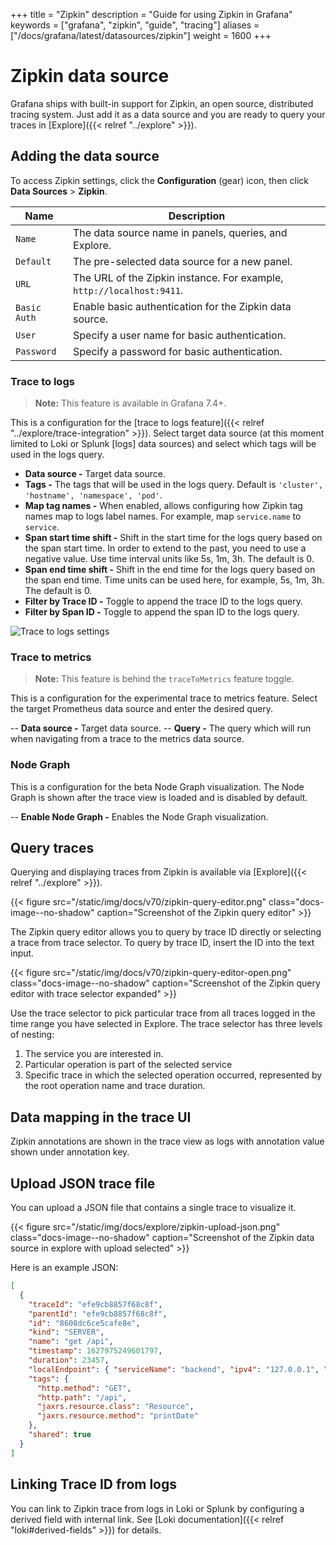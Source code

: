 +++
title = "Zipkin"
description = "Guide for using Zipkin in Grafana"
keywords = ["grafana", "zipkin", "guide", "tracing"]
aliases = ["/docs/grafana/latest/datasources/zipkin"]
weight = 1600
+++

# Zipkin data source

Grafana ships with built-in support for Zipkin, an open source, distributed tracing system.
Just add it as a data source and you are ready to query your traces in [Explore]({{< relref "../explore" >}}).

## Adding the data source

To access Zipkin settings, click the **Configuration** (gear) icon, then click **Data Sources** > **Zipkin**.

| Name         | Description                                                           |
| ------------ | --------------------------------------------------------------------- |
| `Name`       | The data source name in panels, queries, and Explore.                 |
| `Default`    | The pre-selected data source for a new panel.                         |
| `URL`        | The URL of the Zipkin instance. For example, `http://localhost:9411`. |
| `Basic Auth` | Enable basic authentication for the Zipkin data source.               |
| `User`       | Specify a user name for basic authentication.                         |
| `Password`   | Specify a password for basic authentication.                          |

### Trace to logs

> **Note:** This feature is available in Grafana 7.4+.

This is a configuration for the [trace to logs feature]({{< relref "../explore/trace-integration" >}}). Select target data source (at this moment limited to Loki or Splunk \[logs\] data sources) and select which tags will be used in the logs query.

- **Data source -** Target data source.
- **Tags -** The tags that will be used in the logs query. Default is `'cluster', 'hostname', 'namespace', 'pod'`.
- **Map tag names -** When enabled, allows configuring how Zipkin tag names map to logs label names. For example, map `service.name` to `service`.
- **Span start time shift -** Shift in the start time for the logs query based on the span start time. In order to extend to the past, you need to use a negative value. Use time interval units like 5s, 1m, 3h. The default is 0.
- **Span end time shift -** Shift in the end time for the logs query based on the span end time. Time units can be used here, for example, 5s, 1m, 3h. The default is 0.
- **Filter by Trace ID -** Toggle to append the trace ID to the logs query.
- **Filter by Span ID -** Toggle to append the span ID to the logs query.

![Trace to logs settings](/static/img/docs/explore/trace-to-logs-settings-8-2.png 'Screenshot of the trace to logs settings')

### Trace to metrics

> **Note:** This feature is behind the `traceToMetrics` feature toggle.

This is a configuration for the experimental trace to metrics feature. Select the target Prometheus data source and enter the desired query.

-- **Data source -** Target data source.
-- **Query -** The query which will run when navigating from a trace to the metrics data source.

### Node Graph

This is a configuration for the beta Node Graph visualization. The Node Graph is shown after the trace view is loaded and is disabled by default.

-- **Enable Node Graph -** Enables the Node Graph visualization.

## Query traces

Querying and displaying traces from Zipkin is available via [Explore]({{< relref "../explore" >}}).

{{< figure src="/static/img/docs/v70/zipkin-query-editor.png" class="docs-image--no-shadow" caption="Screenshot of the Zipkin query editor" >}}

The Zipkin query editor allows you to query by trace ID directly or selecting a trace from trace selector. To query by trace ID, insert the ID into the text input.

{{< figure src="/static/img/docs/v70/zipkin-query-editor-open.png" class="docs-image--no-shadow" caption="Screenshot of the Zipkin query editor with trace selector expanded" >}}

Use the trace selector to pick particular trace from all traces logged in the time range you have selected in Explore. The trace selector has three levels of nesting:

1. The service you are interested in.
1. Particular operation is part of the selected service
1. Specific trace in which the selected operation occurred, represented by the root operation name and trace duration.

## Data mapping in the trace UI

Zipkin annotations are shown in the trace view as logs with annotation value shown under annotation key.

## Upload JSON trace file

You can upload a JSON file that contains a single trace to visualize it.

{{< figure src="/static/img/docs/explore/zipkin-upload-json.png" class="docs-image--no-shadow" caption="Screenshot of the Zipkin data source in explore with upload selected" >}}

Here is an example JSON:

```json
[
  {
    "traceId": "efe9cb8857f68c8f",
    "parentId": "efe9cb8857f68c8f",
    "id": "8608dc6ce5cafe8e",
    "kind": "SERVER",
    "name": "get /api",
    "timestamp": 1627975249601797,
    "duration": 23457,
    "localEndpoint": { "serviceName": "backend", "ipv4": "127.0.0.1", "port": 9000 },
    "tags": {
      "http.method": "GET",
      "http.path": "/api",
      "jaxrs.resource.class": "Resource",
      "jaxrs.resource.method": "printDate"
    },
    "shared": true
  }
]
```

## Linking Trace ID from logs

You can link to Zipkin trace from logs in Loki or Splunk by configuring a derived field with internal link. See [Loki documentation]({{< relref "loki#derived-fields" >}}) for details.
